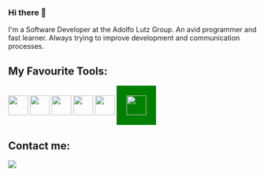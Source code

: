### Hi there 👋


I'm a Software Developer at the Adolfo Lutz Group. 
An avid programmer and fast learner. Always trying to improve development and communication processes.

## My Favourite Tools:

          
<div style={{margin: 60px 0;}} >
<td><img height=40 width=40 src="https://cdn.jsdelivr.net/gh/devicons/devicon/icons/javascript/javascript-original.svg" /></td>
<td><img height=40 width=40 src="https://cdn.jsdelivr.net/gh/devicons/devicon/icons/react/react-original-wordmark.svg" /> </td>
<td><img height=40 width=40 src="https://cdn.jsdelivr.net/gh/devicons/devicon/icons/nodejs/nodejs-original-wordmark.svg" /> </td>
 <td><img height=40 width=40  src= "https://avatars.githubusercontent.com/u/54212428?s=200&v=4" </td>
          <td>
            <img height=40 width=40 src="https://cdn.jsdelivr.net/gh/devicons/devicon/icons/materialui/materialui-original.svg" />
          </td>
<td> <img height=40 width=40 style="background-color:green;padding:20px;" src="https://cdn.jsdelivr.net/gh/devicons/devicon/icons/express/express-original.svg" /></td></div>



## Contact me:

<div>

<a href="https://www.linkedin.com/in/rafaelditolvo/" target="_blank"><img src="https://img.shields.io/badge/-LinkedIn-%230077B5?style=for-the-badge&logo=linkedin&logoColor=white" target="_blank"></a>   
</div>




           




     
